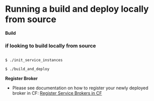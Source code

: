 # Running a build and deploy locally from source

**Build**
### if looking to build locally from source
```bash

$ ./init_service_instances

$ ./build_and_deploy
```

**Register Broker**
- Please see documentation on how to register your newly deployed broker in CF: <a href="http://docs.cloudfoundry.org/services/managing-service-brokers.html#register-broker"> Register Service Brokers in CF</a>
